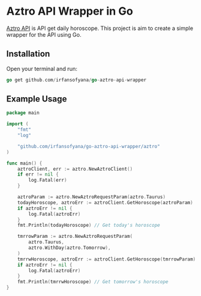 # Aztro API Wrapper in Go

[Aztro API](https://github.com/sameerkumar18/aztro) is API get daily horoscope. This project is aim to create a simple wrapper for the API using Go.

## Installation

Open your terminal and run:
```go
go get github.com/irfansofyana/go-aztro-api-wrapper
```


## Example Usage
```go
package main

import (
	"fmt"
	"log"

	"github.com/irfansofyana/go-aztro-api-wrapper/aztro"
)

func main() {
	aztroClient, err := aztro.NewAztroClient()
	if err != nil {
		log.Fatal(err)
	}

	aztroParam := aztro.NewAztroRequestParam(aztro.Taurus)
	todayHoroscope, aztroErr := aztroClient.GetHoroscope(aztroParam)
	if aztroErr != nil {
		log.Fatal(aztroErr)
	}
	fmt.Println(todayHoroscope) // Get today's horoscope

	tmrrowParam := aztro.NewAztroRequestParam(
		aztro.Taurus,
		aztro.WithDay(aztro.Tomorrow),
	)
	tmrrwHoroscope, aztroErr := aztroClient.GetHoroscope(tmrrowParam)
	if aztroErr != nil {
		log.Fatal(aztroErr)
	}
	fmt.Println(tmrrwHoroscope) // Get tomorrow's horoscope
}

```